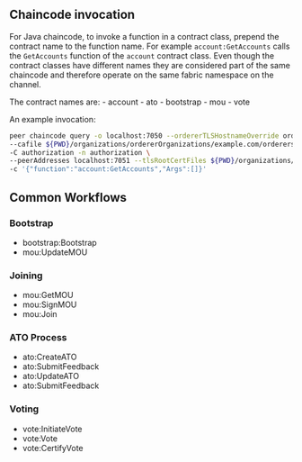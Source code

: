 
## Chaincode invocation

For Java chaincode, to invoke a function in a contract class, prepend the contract name to the function name. For example `account:GetAccounts` calls the `GetAccounts` function
of the `account` contract class. Even though the contract classes have different names they are considered part of the same chaincode and therefore operate on the same fabric namespace on the channel.

The contract names are:
    - account
    - ato
    - bootstrap
    - mou
    - vote

An example invocation:
```bash
peer chaincode query -o localhost:7050 --ordererTLSHostnameOverride orderer.example.com --tls \
--cafile ${PWD}/organizations/ordererOrganizations/example.com/orderers/orderer.example.com/msp/tlscacerts/tlsca.example.com-cert.pem \
-C authorization -n authorization \
--peerAddresses localhost:7051 --tlsRootCertFiles ${PWD}/organizations/peerOrganizations/org1.example.com/peers/peer0.org1.example.com/tls/ca.crt \
-c '{"function":"account:GetAccounts","Args":[]}'
```


## Common Workflows
### Bootstrap

- bootstrap:Bootstrap
- mou:UpdateMOU

### Joining

- mou:GetMOU
- mou:SignMOU
- mou:Join

### ATO Process

- ato:CreateATO
- ato:SubmitFeedback
- ato:UpdateATO
- ato:SubmitFeedback

### Voting

- vote:InitiateVote
- vote:Vote
- vote:CertifyVote